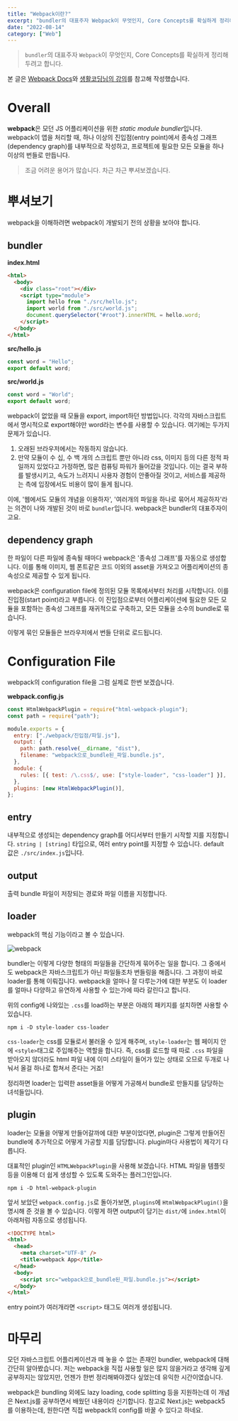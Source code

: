 ```yaml
---
title: "Webpack이란?"
excerpt: "bundler의 대표주자 Webpack이 무엇인지, Core Concepts를 확실하게 정리해두려고 합니다."
date: "2022-08-14"
category: ["Web"]
---
```


> `bundler`의 대표주자 `Webpack`이 무엇인지, Core Concepts를 확실하게 정리해두려고 합니다.

본 글은 [Webpack Docs](https://webpack.js.org/concepts/)와 [생활코딩님의 강의](https://opentutorials.org/module/4566)를 참고해 작성했습니다.

# Overall

**webpack**은 모던 JS 어플리케이션을 위한 *static module bundler*입니다. webpack이 앱을 처리할 때, 하나 이상의 진입점(entry point)에서 종속성 그래프(dependency graph)를 내부적으로 작성하고, 프로젝트에 필요한 모든 모듈을 하나 이상의 번들로 만듭니다.

> 조금 어려운 용어가 많습니다. 차근 차근 뿌셔보겠습니다.

# 뿌셔보기

webpack을 이해하려면 webpack이 개발되기 전의 상황을 보아야 합니다.

## bundler

**index.html**

```html
<html>
  <body>
    <div class="root"></div>
    <script type="module">
      import hello from "./src/hello.js";
      import world from "./src/world.js";
      document.querySelector("#root").innerHTML = hello.word;
    </script>
  </body>
</html>
```

**src/hello.js**

```js
const word = "Hello";
export default word;
```

**src/world.js**

```js
const word = "World";
export default word;
```

webpack이 없었을 때 모듈을 export, import하던 방법입니다. 각각의 자바스크립트에서 명시적으로 export해야만 word라는 변수를 사용할 수 있습니다. 여기에는 두가지 문제가 있습니다.

1. 오래된 브라우저에서는 작동하지 않습니다.
2. 만약 모듈이 수 십, 수 백 개의 스크립트 뿐만 아니라 css, 이미지 등의 다른 정적 파일까지 있었다고 가정하면, 많은 컴퓨팅 파워가 들어갔을 것입니다. 이는 결국 부하를 발생시키고, 속도가 느려지니 사용자 경험이 안좋아질 것이고, 서비스를 제공하는 측에 입장에서도 비용이 많이 들게 됩니다.

이에, '웹에서도 모듈의 개념을 이용하자', '여러개의 파일을 하나로 묶어서 제공하자'라는 의견이 나와 개발된 것이 바로 `bundler`입니다. webpack은 bundler의 대표주자이고요.

## dependency graph

한 파일이 다른 파일에 종속될 때마다 webpack은 '종속성 그래프'를 자동으로 생성합니다. 이를 통해 이미지, 웹 폰트같은 코드 이외의 asset을 가져오고 어플리케이션의 종속성으로 제공할 수 있게 됩니다.

webpack은 configuration file에 정의된 모듈 목록에서부터 처리를 시작합니다. 이를 진입점(start point)라고 부릅니다. 이 진입점으로부터 어플리케이션에 필요한 모든 모듈을 포함하는 종속성 그래프를 재귀적으로 구축하고, 모든 모듈을 소수의 bundle로 묶습니다.

이렇게 묶인 모듈들은 브라우저에서 번들 단위로 로드됩니다.

# Configuration File

webpack의 configuration file을 그럼 실제로 한번 보겠습니다.

**webpack.config.js**

```js
const HtmlWebpackPlugin = require("html-webpack-plugin");
const path = require("path");

module.exports = {
  entry: ["./webpack/진입점/파일.js"],
  output: {
    path: path.resolve(__dirname, "dist"),
    filename: "webpack으로_bundle된_파일.bundle.js",
  },
  module: {
    rules: [{ test: /\.css$/, use: ["style-loader", "css-loader"] }],
  },
  plugins: [new HtmlWebpackPlugin()],
};
```

## entry

내부적으로 생성되는 dependency graph를 어디서부터 만들기 시작할 지를 지정합니다. `string | [string]` 타입으로, 여러 entry point를 지정할 수 있습니다. default 값은 `./src/index.js`입니다.

## output

출력 bundle 파일이 저장되는 경로와 파일 이름을 지정합니다.

## loader

webpack의 핵심 기능이라고 볼 수 있습니다.

![webpack](../static/img/Webpack이란/webpack.png)

bundler는 이렇게 다양한 형태의 파일들을 간단하게 묶어주는 일을 합니다. 그 중에서도 webpack은 자바스크립트가 아닌 파일들조차 번들링을 해줍니다. 그 과정이 바로 loader를 통해 이뤄집니다. webpack을 얼마나 잘 다루는가에 대한 부분도 이 loader를 얼마나 다양하고 유연하게 사용할 수 있는가에 따라 갈린다고 합니다.

위의 config에 나와있는 `.css`를 load하는 부분은 아래의 패키지를 설치하면 사용할 수 있습니다.

```code
npm i -D style-loader css-loader
```

`css-loader`는 css를 모듈로서 불러올 수 있게 해주며, `style-loader`는 웹 페이지 안에 `<style>`태그로 주입해주는 역할을 합니다. 즉, css를 로드할 때 따로 `.css` 파일을 받아오지 않더라도 html 파일 내에 이미 스타일이 들어가 있는 상태로 오므로 두개로 나눠서 올걸 하나로 합쳐서 준다는 거죠!

정리하면 loader는 입력한 asset들을 어떻게 가공해서 bundle로 만들지를 담당하는 녀석들입니다.

## plugin

loader는 모듈을 어떻게 만들어갈까에 대한 부분이었다면, plugin은 그렇게 만들어진 bundle에 추가적으로 어떻게 가공할 지를 담당합니다. plugin마다 사용법이 제각기 다릅니다.

대표적인 plugin인 `HTMLWebpackPlugin`을 사용해 보겠습니다. HTML 파일을 템플릿 등을 이용해 더 쉽게 생성할 수 있도록 도와주는 플러그인입니다.

```code
npm i -D html-webpack-plugin
```

앞서 보았던 `webpack.config.js`로 돌아가보면, `plugins`에 `HtmlWebpackPlugin()`을 명시해 준 것을 볼 수 있습니다. 이렇게 하면 output이 담기는 `dist/`에 `index.html`이 아래처럼 자동으로 생성됩니다.

```html
<!DOCTYPE html>
<html>
  <head>
    <meta charset="UTF-8" />
    <title>webpack App</title>
  </head>
  <body>
    <script src="webpack으로_bundle된_파일.bundle.js"></script>
  </body>
</html>
```

entry point가 여러개라면 `<script>` 태그도 여러개 생성됩니다.

# 마무리

모던 자바스크립트 어플리케이션과 떼 놓을 수 없는 존재인 bundler, webpack에 대해 간단히 알아봤습니다. 저는 webpack을 직접 사용할 일은 많지 않을거라고 생각해 깊게 공부하지는 않았지만, 언젠가 한번 정리해봐야겠다 싶었는데 유익한 시간이였습니다.

webpack은 bundling 외에도 lazy loading, code splitting 등을 지원하는데 이 개념은 Next.js를 공부하면서 배웠던 내용이라 신기합니다. 참고로 Next.js는 webpack5를 이용하는데, 원한다면 직접 webpack의 config를 바꿀 수 있다고 하네요.
